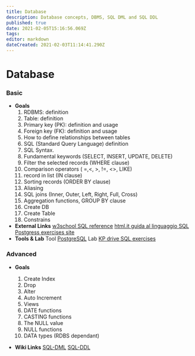 ```yaml
---
title: Database
description: Database concepts, DBMS, SQL DML and SQL DDL
published: true
date: 2021-02-05T15:16:56.069Z
tags: 
editor: markdown
dateCreated: 2021-02-03T11:14:41.290Z
---
```


# Database
### Basic
- **Goals**
   1. RDBMS: definition 
   2. Table: definition 
   3. Primary key (PK): definition and usage
   4. Foreign key (FK): definition and usage 
   5. How to define relationships between tables
   6. SQL (Standard Query Language) definition 
   7. SQL Syntax.
   8. Fundamental keywords (SELECT, INSERT, UPDATE, DELETE)
   9. Filter the selected records (WHERE clause)
   10. Comparison operators ( =,<, >, !=, <>, LIKE)
   11. record in list (IN clause)
   12. Sorting records (ORDER BY clause)
   13. Aliasing 
   14. SQL joins (Inner, Outer, Left, Right, Full, Cross)
   15. Aggregation functions, GROUP BY clause 
   16. Create DB
   17. Create Table 
   18. Constrains 
- **External Links**
[w3school SQL reference](http://www.w3schools.com/sql/default.asp)
[html.it guida al linguaggio SQL](http://www.html.it/guide/guida-linguaggio-sql/)
[Postgress exercises site](https://pgexercises.com/) 
- **Tools & Lab**
Tool [PostgreSQL](http://www.postgresql.org/download/)
Lab [KP drive SQL exercises](https://drive.google.com/open?id=0BydghG4Au4Hfd1E0b3pQQlhvNk0)

### Advanced
- **Goals**
   1. Create Index
   2. Drop
   3. Alter
   4. Auto Increment
   5. Views
   6. DATE functions 
   7. CASTING functions
   8. The NULL value
   9. NULL functions
   10. DATA types (RDBS dependant)
  
- **Wiki Links**
[SQL-DML](/training/commons/db/sql/dml)
[SQL-DDL](/training/commons/db/sql/ddl)